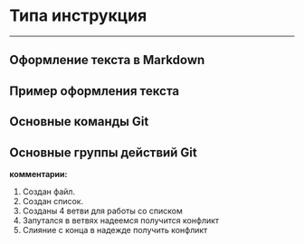 # **Типа инструкция** 
-------

## **Оформление текста в Markdown**

## **Пример оформления текста**

## **Основные команды Git**

## **Основные группы действий Git**


**комментарии:** 

1. Создан файл.
2. Создан список.
3. Созданы 4 ветви для работы со списком
4. Запутался в ветвях надеемся получится конфликт
5. Слияние с конца в надежде получить конфликт